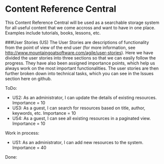 # Content Reference Central
This Content Reference Central will be used as a searchable storage system for all useful content that we come accross and want to have in one place. Examples include tutorials, books, lessons, etc.

###User Stories (US)
The User Stories are descriptions of functionality from the point of view of the end user (for more information, see http://www.mountaingoatsoftware.com/agile/user-stories). Here we have divided the user stories into three sections so that we can easily follow the progress. They have also been assigned importance points, which help us always work on the most important functionalities. The user stories are then further broken down into technical tasks, which you can see in the Issues section here on github.

ToDo:
* US2: As an administrator, I can update the details of existing resources. Importance = 10
* US3: As a guest, I can search for resources based on title, author, keywords, etc. Importance = 10
* US4: As a guest, I can see all existing resources in a paginated view. Importance = 10

Work in process:
* US1: As an administrator, I can add new resources to the system. Importance = 40

Done:
